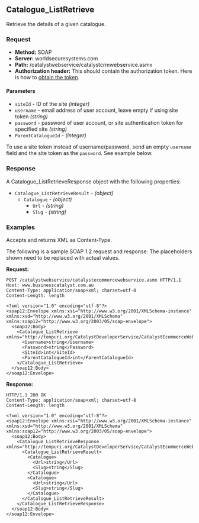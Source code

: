 ## Catalogue_ListRetrieve

Retrieve the details of a given catalogue.

### Request

* **Method:** SOAP
* **Server:** worldsecuresystems.com
* **Path:** /catalystwebservice/catalystcrmwebservice.asmx
* **Authorization header:** This should contain the authorization token. Here is how to [obtain the token](http://developers.businesscatalyst.com/developer-documentation/oauth-in-bc.html).

#### Parameters

* `siteId` - ID of the site *(integer)*
* `username` - email address of user account, leave empty if using site token *(string)*
* `password` - password of user account, or site authentication token for specified site *(string)*
* `ParentCatalogueId` - *(integer)*	

To use a site token instead of username/password, send an empty `username` field and the site token as the `password`. See example below.

### Response

A Catalogue_ListRetrieveResponse object with the following properties:

* `Catalogue_ListRetrieveResult` - *(object)*
	* `Catalogue` - *(object)*	 
		* `Url` - *(string)*	
		* `Slug` - *(string)*	

### Examples

Accepts and returns XML as Content-Type. 

The following is a sample SOAP 1.2 request and response. The placeholders shown need to be replaced with actual values.

**Request:**
~~~
POST /catalystwebservice/catalystecommercewebservice.asmx HTTP/1.1
Host: www.businesscatalyst.com.au
Content-Type: application/soap+xml; charset=utf-8
Content-Length: length

<?xml version="1.0" encoding="utf-8"?>
<soap12:Envelope xmlns:xsi="http://www.w3.org/2001/XMLSchema-instance" xmlns:xsd="http://www.w3.org/2001/XMLSchema" xmlns:soap12="http://www.w3.org/2003/05/soap-envelope">
  <soap12:Body>
    <Catalogue_ListRetrieve xmlns="http://tempuri.org/CatalystDeveloperService/CatalystEcommerceWebservice">
      <Username>string</Username>
      <Password>string</Password>
      <SiteId>int</SiteId>
      <ParentCatalogueId>int</ParentCatalogueId>
    </Catalogue_ListRetrieve>
  </soap12:Body>
</soap12:Envelope>
~~~

**Response:**
~~~
HTTP/1.1 200 OK
Content-Type: application/soap+xml; charset=utf-8
Content-Length: length

<?xml version="1.0" encoding="utf-8"?>
<soap12:Envelope xmlns:xsi="http://www.w3.org/2001/XMLSchema-instance" xmlns:xsd="http://www.w3.org/2001/XMLSchema" xmlns:soap12="http://www.w3.org/2003/05/soap-envelope">
  <soap12:Body>
    <Catalogue_ListRetrieveResponse xmlns="http://tempuri.org/CatalystDeveloperService/CatalystEcommerceWebservice">
      <Catalogue_ListRetrieveResult>
        <Catalogue>
          <Url>string</Url>
          <Slug>string</Slug>
        </Catalogue>
        <Catalogue>
          <Url>string</Url>
          <Slug>string</Slug>
        </Catalogue>
      </Catalogue_ListRetrieveResult>
    </Catalogue_ListRetrieveResponse>
  </soap12:Body>
</soap12:Envelope>
~~~
